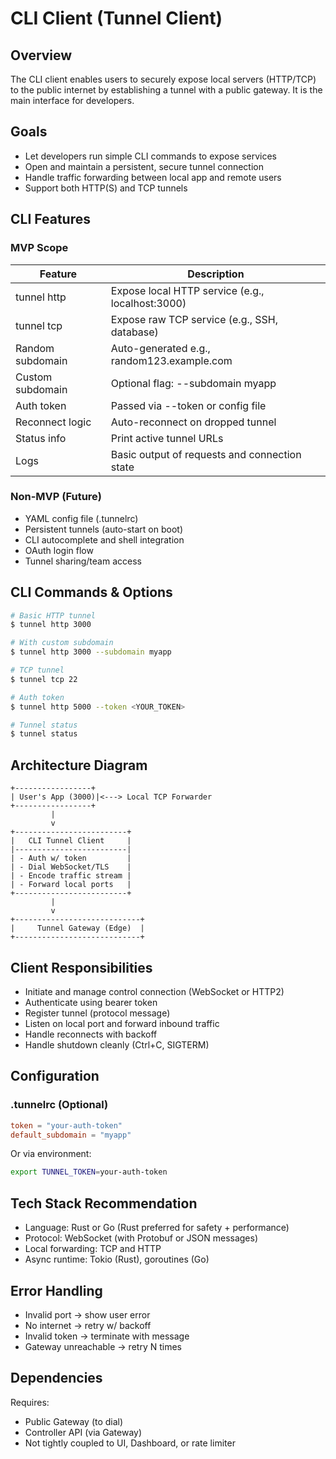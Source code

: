 # CLI Client (Tunnel Client)

## Overview
The CLI client enables users to securely expose local servers (HTTP/TCP) to the public internet by establishing a tunnel with a public gateway. It is the main interface for developers.

## Goals
- Let developers run simple CLI commands to expose services
- Open and maintain a persistent, secure tunnel connection
- Handle traffic forwarding between local app and remote users
- Support both HTTP(S) and TCP tunnels

## CLI Features

### MVP Scope
| Feature | Description |
|---------|-------------|
| tunnel http <port> | Expose local HTTP service (e.g., localhost:3000) |
| tunnel tcp <port> | Expose raw TCP service (e.g., SSH, database) |
| Random subdomain | Auto-generated e.g., random123.example.com |
| Custom subdomain | Optional flag: --subdomain myapp |
| Auth token | Passed via --token or config file |
| Reconnect logic | Auto-reconnect on dropped tunnel |
| Status info | Print active tunnel URLs |
| Logs | Basic output of requests and connection state |

### Non-MVP (Future)
- YAML config file (.tunnelrc)
- Persistent tunnels (auto-start on boot)
- CLI autocomplete and shell integration
- OAuth login flow
- Tunnel sharing/team access

## CLI Commands & Options
```bash
# Basic HTTP tunnel
$ tunnel http 3000

# With custom subdomain
$ tunnel http 3000 --subdomain myapp

# TCP tunnel
$ tunnel tcp 22

# Auth token
$ tunnel http 5000 --token <YOUR_TOKEN>

# Tunnel status
$ tunnel status
```

## Architecture Diagram
```
+-----------------+
| User's App (3000)|<---> Local TCP Forwarder
+-----------------+
         |
         v
+-------------------------+
|   CLI Tunnel Client     |
|-------------------------|
| - Auth w/ token         |
| - Dial WebSocket/TLS    |
| - Encode traffic stream |
| - Forward local ports   |
+-------------------------+
         |
         v
+----------------------------+
|     Tunnel Gateway (Edge)  |
+----------------------------+
```

## Client Responsibilities
- Initiate and manage control connection (WebSocket or HTTP2)
- Authenticate using bearer token
- Register tunnel (protocol message)
- Listen on local port and forward inbound traffic
- Handle reconnects with backoff
- Handle shutdown cleanly (Ctrl+C, SIGTERM)

## Configuration

### .tunnelrc (Optional)
```toml
token = "your-auth-token"
default_subdomain = "myapp"
```

Or via environment:
```bash
export TUNNEL_TOKEN=your-auth-token
```

## Tech Stack Recommendation
- Language: Rust or Go (Rust preferred for safety + performance)
- Protocol: WebSocket (with Protobuf or JSON messages)
- Local forwarding: TCP and HTTP
- Async runtime: Tokio (Rust), goroutines (Go)

## Error Handling
- Invalid port → show user error
- No internet → retry w/ backoff
- Invalid token → terminate with message
- Gateway unreachable → retry N times

## Dependencies
Requires:
- Public Gateway (to dial)
- Controller API (via Gateway)
- Not tightly coupled to UI, Dashboard, or rate limiter

